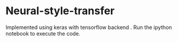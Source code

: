 # Neural-style-transfer

Implemented using keras with tensorflow backend .
Run the ipython notebook to execute the code.
